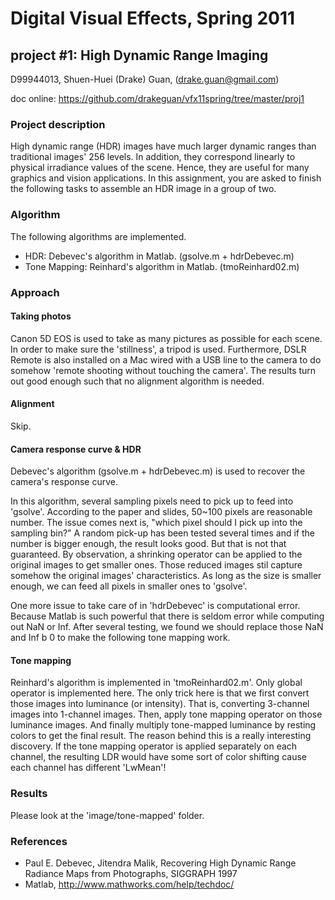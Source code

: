 # Digital Visual Effects, Spring 2011
## project #1: High Dynamic Range Imaging

D99944013,
Shuen-Huei (Drake) Guan,
(drake.guan@gmail.com)

doc online: https://github.com/drakeguan/vfx11spring/tree/master/proj1

### Project description

High dynamic range (HDR) images have much larger dynamic ranges than traditional images' 256 levels. In addition, they correspond linearly to physical irradiance values of the scene. Hence, they are useful for many graphics and vision applications. In this assignment, you are asked to finish the following tasks to assemble an HDR image in a group of two.

### Algorithm

The following algorithms are implemented.

* HDR: Debevec's algorithm in Matlab. (gsolve.m + hdrDebevec.m)
* Tone Mapping: Reinhard's algorithm in Matlab. (tmoReinhard02.m)

### Approach

#### Taking photos

Canon 5D EOS is used to take as many pictures as possible for each scene. In order to make sure the 'stillness', a tripod is used. Furthermore, DSLR Remote is also installed on a Mac wired with a USB line to the camera to do somehow 'remote shooting without touching the camera'. The results turn out good enough such that no alignment algorithm is needed.

#### Alignment

Skip.

#### Camera response curve & HDR

Debevec's algorithm (gsolve.m + hdrDebevec.m) is used to recover the camera's response curve. 

In this algorithm, several sampling pixels need to pick up to feed into 'gsolve'. According to the paper and slides, 50~100 pixels are reasonable number. The issue comes next is, "which pixel should I pick up into the sampling bin?" A random pick-up has been tested several times and if the number is bigger enough, the result looks good. But that is not that guaranteed. By observation, a shrinking operator can be applied to the original images to get smaller ones. Those reduced images stil capture somehow the original images' characteristics. As long as the size is smaller enough, we can feed all pixels in smaller ones to 'gsolve'.

One more issue to take care of in 'hdrDebevec' is computational error. Because Matlab is such powerful that there is seldom error while computing out NaN or Inf. After several testing, we found we should replace those NaN and Inf b 0 to make the following tone mapping work.

#### Tone mapping

Reinhard's algorithm is implemented in 'tmoReinhard02.m'. Only global operator is implemented here. The only trick here is that we first convert those images into luminance (or intensity). That is, converting 3-channel images into 1-channel images. Then, apply tone mapping operator on those luminance images. And finally multiply tone-mapped luminance by resting colors to get the final result. The reason behind this is a really interesting discovery. If the tone mapping operator is applied separately on each channel, the resulting LDR would have some sort of color shifting cause each channel has different 'LwMean'!

### Results

Please look at the 'image/tone-mapped' folder.

### References

* Paul E. Debevec, Jitendra Malik, Recovering High Dynamic Range Radiance Maps from Photographs, SIGGRAPH 1997
* Matlab, http://www.mathworks.com/help/techdoc/

